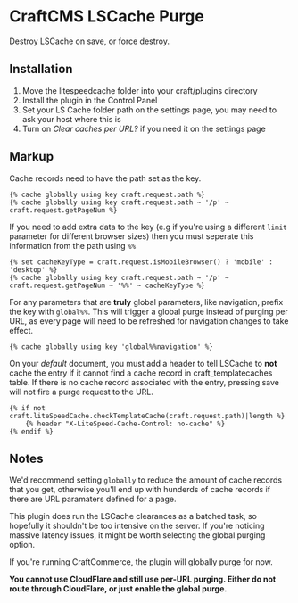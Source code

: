 # CraftCMS LSCache Purge

Destroy LSCache on save, or force destroy.

## Installation

1. Move the litespeedcache folder into your craft/plugins directory
2. Install the plugin in the Control Panel
3. Set your LS Cache folder path on the settings page, you may need to ask your host where this is
4. Turn on *Clear caches per URL?* if you need it on the settings page

## Markup

Cache records need to have the path set as the key.
~~~~
{% cache globally using key craft.request.path %}
{% cache globally using key craft.request.path ~ '/p' ~ craft.request.getPageNum %}
~~~~

If you need to add extra data to the key (e.g if you're using a different `limit` parameter for different browser sizes) then you must seperate this information from the path using `%%`
~~~~
{% set cacheKeyType = craft.request.isMobileBrowser() ? 'mobile' : 'desktop' %}
{% cache globally using key craft.request.path ~ '/p' ~ craft.request.getPageNum ~ '%%' ~ cacheKeyType %}
~~~~

For any parameters that are **truly** global parameters, like navigation, prefix the key with `global%%`. This will trigger a global purge instead of purging per URL, as every page will need to be refreshed for navigation changes to take effect.
~~~~
{% cache globally using key 'global%%navigation' %}
~~~~

On your _default_ document, you must add a header to tell LSCache to **not** cache the entry if it cannot find a cache record in craft_templatecaches table. If there is no cache record associated with the entry, pressing save will not fire a purge request to the URL.
~~~~
{% if not craft.liteSpeedCache.checkTemplateCache(craft.request.path)|length %}
    {% header "X-LiteSpeed-Cache-Control: no-cache" %}
{% endif %}
~~~~

## Notes

We'd recommend setting `globally` to reduce the amount of cache records that you get, otherwise you'll end up with hunderds of cache records if there are URL paramaters defined for a page.

This plugin does run the LSCache clearances as a batched task, so hopefully it shouldn't be too intensive on the server. If you're noticing massive latency issues, it might be worth selecting the global purging option.

If you're running CraftCommerce, the plugin will globally purge for now.

**You cannot use CloudFlare and still use per-URL purging. Either do not route through CloudFlare, or just enable the global purge.**